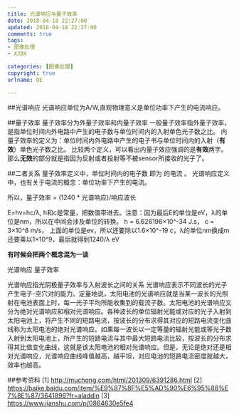 ```yaml
---
title: 光谱响应与量子效率
date: 2018-04-18 22:27:00
updated: 2018-04-18 22:27:00
comments: true
tags:
- 图像处理
- XJBX

categories: [图像处理]
copyright: true
urlname: QE

---
```




##光谱响应
光谱响应单位为A/W,直观物理意义是单位功率下产生的电流响应。

##量子效率
量子效率分为外量子效率和内量子效率
一般量子效率指外量子效率，是指单位时间内外电路中产生的电子数与单位时间内的入射单色光子数之比。
内量子效率的定义为：单位时间内外电路中产生的电子书与单位时间内的入射（**有效**）单色光子数之比。
比较两个定义，可以看出内量子效应强调的是**有效**两字。那么**无效**的部分就是指因为反射或者投射等不被sensor所接收的光子了。

##二者关系
量子效率定义中，单位时间内的电子数 即为 的电流 。
光谱响应定义中，也有关于电流的概念：单位功率下产生的电流。

所以，量子效率 = (1240 * 光谱响应)/响应波长

E=hv=hc/λ, h和c是常量，把数值带进去。注意：因为最后E的单位是eV，λ的单位是nm，所以在中间会涉及单位的转换。
h = 6.626196×10^-34 J.s， c = 3×10^8 m/s， 上面的单位是ev，所以还要除以1.6×10^-19 c，λ的单位nm换成m还要乘以1×10^9，最后就得到1240/λ eV

<!--more-->



**有时候会把两个概念混为一谈**


光谱响应  量子效率



光谱响应指光阴极量子效率与入射波长之间的关系
光谱响应表示不同波长的光子产生电子-空穴对的能力。定量地说，太阳电池的光谱响应就是当某一波长的光照射在电池表面上时，每一光子平均所能收集到的载流子数。太阳电池的光谱响应又分为绝对光谱响应和相对光谱响应。各种波长的单位辐射光能或对应的光子入射到太阳电池上，将产生不同的短路电流，按波长的分布求得其对应的短路电流变化曲线称为太阳电池的绝对光谱响应。如果每一波长以一定等量的辐射光能或等光子数入射到太阳电池上，所产生的短路电流与其中最大短路电流比较，按波长的分布求得其比值变化曲线，这就是该太阳电池的相对光谱响应。但是，无论是绝对还是相对光谱响应，光谱响应曲线峰值越高，越平坦，对应电池的短路电流密度就越大，效率也越高。

##参考资料
[1] http://muchong.com/html/201309/6391286.html
[2] https://baike.baidu.com/item/%E9%87%8F%E5%AD%90%E6%95%88%E7%8E%87/3641896?fr=aladdin
[3] https://www.jianshu.com/p/0864630e5fe4
